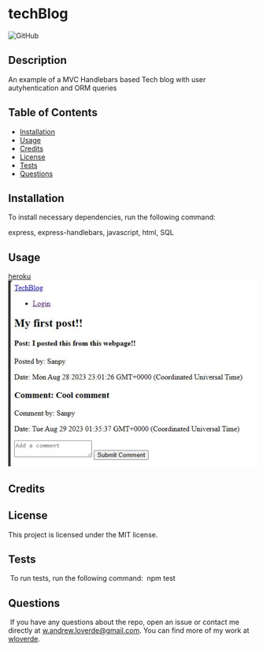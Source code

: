 
# techBlog
![GitHub](https://img.shields.io/badge/license-MIT-blue)

## Description
    
An example of a MVC Handlebars based Tech blog with user autyhentication and ORM queries
    
## Table of Contents 

- [Installation](#installation)
- [Usage](#usage)
- [Credits](#credits)
- [License](#license)
- [Tests](#tests)
- [Questions](#questions)

## Installation

To install necessary dependencies, run the following command:

express, express-handlebars, javascript, html, SQL
    
## Usage
    
[heroku](https://techblog-example-bc30a5d3bdef.herokuapp.com/)    
![alt text](./public/images/Capture.JPG)
    
## Credits
    

    
## License

This project is licensed under the MIT license.
    
## Tests
​
To run tests, run the following command:
​
npm test
​
## Questions
​
If you have any questions about the repo, open an issue or contact me directly at w.andrew.loverde@gmail.com. You can find more of my work at [wloverde](https://github.com/wloverde/).
